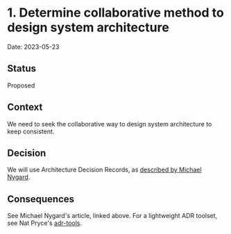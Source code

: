 # 1. Determine collaborative method to design system architecture

Date: 2023-05-23

## Status

Proposed

## Context

We need to seek the collaborative way to design system architecture to keep consistent.

## Decision

We will use Architecture Decision Records, as [described by Michael Nygard](http://thinkrelevance.com/blog/2011/11/15/documenting-architecture-decisions).

## Consequences

See Michael Nygard's article, linked above. For a lightweight ADR toolset, see Nat Pryce's [adr-tools](https://github.com/npryce/adr-tools).